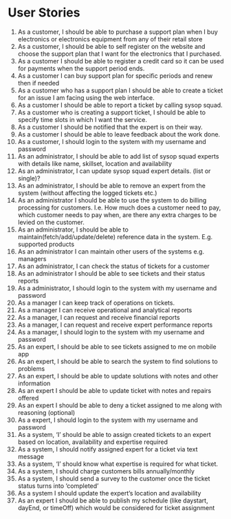 # User Stories

1. As a customer, I should be able to purchase a support plan when I buy electronics or electronics equipment from any of their retail store
1. As a customer, I should be able to self register on the website and choose the support plan that I want for the electronics that I purchased.
1. As a customer I should be able to register a credit card so it can be used for payments when the support period ends.
1. As a customer I can buy support plan for specific periods and renew then if needed
1. As a customer who has a support plan I should be able to create a ticket for an issue I am facing using the web interface.
1. As a customer I should be able to report a ticket by calling sysop squad.
1. As a customer who is creating a support ticket, I should be able to specify time slots in which I want the service.
1. As a customer I should be notified that the expert is on their way.
1. As a customer I should be able to leave feedback about the work done.
1. As a customer, I should login to the system with my username and password
1. As an administrator, I should be able to add list of sysop squad experts with details like name, skillset, location and availability
1. As an administrator, I can update sysop squad expert details. (list or single)?
1. As an administrator, I should be able to remove an expert from the system (without affecting the logged tickets etc.)
1. As an administrator I should be able to use the system to do billing processing for customers. I.e. How much does a customer need to pay, which customer needs to pay when, are there any extra charges to be levied on the customer.
1. As an administrator, I should be able to maintain(fetch/add/update/delete) reference data in the system. E.g. supported products
1. As an administrator I can maintain other users of the systems e.g. managers
1. As an administrator, I can check the status of tickets for a customer
1. As an administrator I should be able to see tickets and their status reports
1. As a administrator, I should login to the system with my username and password
1. As a manager I can keep track of operations on tickets.
1. As a manager I can receive operational and analytical reports
1. As a manager, I can request and receive financial reports
1. As a manager, I can request and receive expert performance reports
1. As a manager, I should login to the system with my username and password
1. As an expert, I should be able to see tickets assigned to me on mobile app
1. As an expert, I should be able to search the system to find solutions to problems
1. As an expert, I should be able to update solutions with notes and other information
1. As an expert I should be able to update ticket with notes and repairs offered
1. As an expert I should be able to deny a ticket assigned to me along with reasoning (optional)
1. As a expert, I should login to the system with my username and password
1. As a system, ‘I’ should be able to assign created tickets to an expert based on location, availability and expertise required
1. As a system, I should notify assigned expert for a ticket via text message
1. As a system, ‘I’ should know what expertise is required for what ticket.
1. As a system, I should charge customers bills annually/monthly
1. As a system, I should send a survey to the customer once the ticket status turns into ‘completed’
1. As a system I should update the expert’s location and availability
1. As an expert I should be able to publish my schedule (like daystart, dayEnd, or timeOff)  which would be considered for ticket assignment
